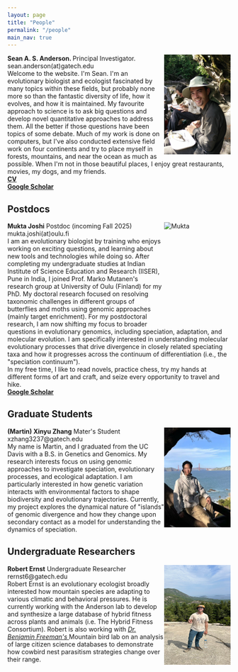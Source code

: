 ```yaml
---
layout: page
title: "People"
permalink: "/people"
main_nav: true
---
```


<style>
img {
	float:right;
}
</style>

<p>
  <b>Sean A. S. Anderson. </b> Principal Investigator. <img src="/assets/sean_suriname_riverside2.jpg" alt="Sean riverside" style="width:150px;height:225px;">
  <br>sean.anderson(at)gatech.edu
  <br>Welcome to the website. I'm Sean. I'm an evolutionary biologist and ecologist fascinated by many topics within these fields, but probably none more so than the fantastic diversity of life, how it evolves, and how it is maintained. My favourite approach to science is to ask big questions and develop novel quantitative approaches to address them. All the better if those questions have been topics of some debate. Much of my work is done on computers, but I've also conducted extensive field work on four continents and try to place myself in forests, mountains, and near the ocean as much as possible. When I'm not in those beautiful places, I enjoy great restaurants, movies, my dogs, and my friends. 
  <br><a href="https://github.com/SeanASAnderson/CV/blob/main/AndersonSean.CV.2023.pdf"><b>CV</b></a>
  <br><a href="https://scholar.google.com/citations?user=xfDBp1sAAAAJ&hl=en"><b>Google Scholar</b></a>
  
</p>

<h2>Postdocs</h2>
<p>
  <b>Mukta Joshi</b> Postdoc (incoming Fall 2025) <img src="/assets/mukta_joshi.jpg" alt="Mukta" style="width:150px;height:225px;">
  <br>mukta.joshi(at)oulu.fi
   <br> I am an evolutionary biologist by training who enjoys working on exciting questions, and learning about new tools and technologies while doing so. After completing my undergraduate studies at Indian Institute of Science Education and Research (IISER), Pune in India, I joined Prof. Marko Mutanen's research group at University of Oulu (Finland) for my PhD. My doctoral research focused on resolving taxonomic challenges in different groups of butterflies and moths using genomic approaches (mainly target enrichment). For my postdoctoral research, I am now shifting my focus to broader questions in evolutionary genomics, including speciation, adaptation, and molecular evolution. I am specifically interested in understanding molecular evolutionary processes that drive divergence in closely related speciating taxa and how it progresses across the continuum of differentiation (i.e., the "speciation continuum"). 
 <br> In my free time, I like to read novels, practice chess, try my hands at different forms of art and craft, and seize every opportunity to travel and hike. 
  <br><a href="https://scholar.google.com/citations?user=mo4_xd0AAAAJ&hl=en"><b>Google Scholar</b></a>
</p>

<h2>Graduate Students</h2>
<p>
  <b>(Martin) Xinyu Zhang</b> Mater's Student <img src="/assets/martin_zhang.jpg" alt="Martin" style="width:150px;height:225px;">
  <br>xzhang3237@gatech.edu
   <br> My name is Martin, and I graduated from the UC Davis with a B.S. in Genetics and Genomics. My research interests focus on using genomic approaches to investigate speciation, evolutionary processes, and ecological adaptation. I am particularly interested in how genetic variation interacts with environmental factors to shape biodiversity and evolutionary trajectories. Currently, my project explores the dynamical nature of "islands" of genomic divergence and how they change upon secondary contact as a model for understanding the dynamics of speciation.
</p>

<h2>Undergraduate Researchers</h2>
<p>
  <b>Robert Ernst</b> Undergraduate Researcher <img src="/assets/robert_ernst.jpg" alt="Bobby" style="width:150px;height:225px;">
  <br>rernst6@gatech.edu
   <br> Robert Ernst is an evolutionary ecologist broadly interested how mountain species are adapting to various climatic and behavioral pressures. He is currently working with the Anderson lab to develop and synthesize a large database of hybrid fitness across plants and animals (i.e. The Hybrid Fitness Consortium). Robert is also working with <a href="https://benjamingfreeman.com/"><i>Dr. Benjamin Freeman's </i></a> Mountain bird lab on an analysis of large citizen science databases to demonstrate how cowbird nest parasitism strategies change over their range.
</p>



